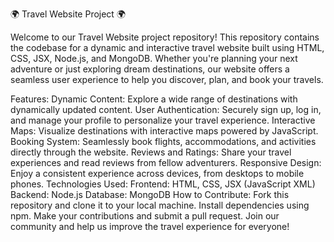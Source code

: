 🌍 Travel Website Project 🌍

Welcome to our Travel Website project repository! This repository contains the codebase for a dynamic and interactive travel website built using HTML, CSS, JSX, Node.js, and MongoDB. Whether you're planning your next adventure or just exploring dream destinations, our website offers a seamless user experience to help you discover, plan, and book your travels.

Features:
Dynamic Content: Explore a wide range of destinations with dynamically updated content.
User Authentication: Securely sign up, log in, and manage your profile to personalize your travel experience.
Interactive Maps: Visualize destinations with interactive maps powered by JavaScript.
Booking System: Seamlessly book flights, accommodations, and activities directly through the website.
Reviews and Ratings: Share your travel experiences and read reviews from fellow adventurers.
Responsive Design: Enjoy a consistent experience across devices, from desktops to mobile phones.
Technologies Used:
Frontend: HTML, CSS, JSX (JavaScript XML)
Backend: Node.js
Database: MongoDB
How to Contribute:
Fork this repository and clone it to your local machine.
Install dependencies using npm.
Make your contributions and submit a pull request.
Join our community and help us improve the travel experience for everyone!

